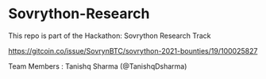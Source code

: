 # Sovrython-Research
This repo is part of the Hackathon: Sovrython Research Track

https://gitcoin.co/issue/SovrynBTC/sovrython-2021-bounties/19/100025827

Team Members : Tanishq Sharma (@TanishqDsharma)
